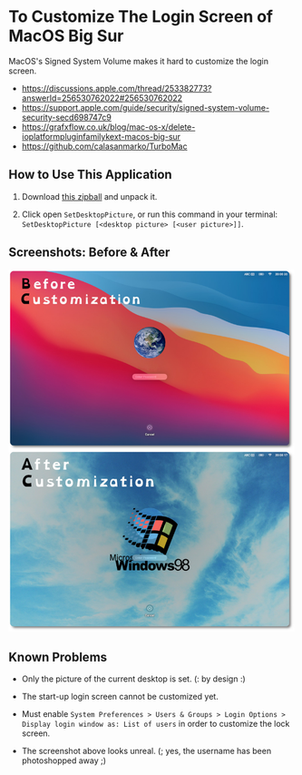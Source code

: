 To Customize The Login Screen of MacOS Big Sur
================================================

MacOS's Signed System Volume makes it hard to customize the login screen.

- https://discussions.apple.com/thread/253382773?answerId=256530762022#256530762022
- https://support.apple.com/guide/security/signed-system-volume-security-secd698747c9
- https://grafxflow.co.uk/blog/mac-os-x/delete-ioplatformpluginfamilykext-macos-big-sur
- https://github.com/calasanmarko/TurboMac


How to Use This Application
-----------------------------

1. Download [this zipball](https://github.com/jakwings/macos-desktop/archive/refs/heads/master.zip) and unpack it.

2. Click open `SetDesktopPicture`, or run this command in your terminal: `SetDesktopPicture [<desktop picture> [<user picture>]]`.


Screenshots: Before & After
-----------------------------

![Custom Desktop Picture](other/screenshot.jpg)


Known Problems
----------------

* Only the picture of the current desktop is set. (: by design :)

* The start-up login screen cannot be customized yet.

* Must enable `System Preferences > Users & Groups > Login Options > Display login window as: List of users` in order to customize the lock screen.

* The screenshot above looks unreal. (; yes, the username has been photoshopped away ;)
